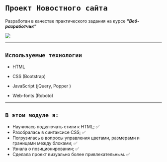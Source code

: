 # `Проект Новостного сайта`

Разработан в качестве практического задания на курсе ***"Веб-разработчик"***

![](https://smm-tips.ru/wp-content/uploads/2020/09/professiya-veb-razrabotchik.png)

---

## `Используемые технологии`

* HTML

* CSS (Bootstrap)

* JavaScript (jQuery, Popper )

* Web-fonts (Roboto)

---
## `В этом модуле я:`
+ Научилась подключать стили к HTML; :white_check_mark:
+ Разобралась в синтаксисе CSS; :white_check_mark:
+ Погрузилась в вопросы управления цветами, размерами и границами между блоками; :white_check_mark:
+ Узнала о позиционировании; :white_check_mark:
+ Сделала проект визуально более привлекательным. :white_check_mark:
